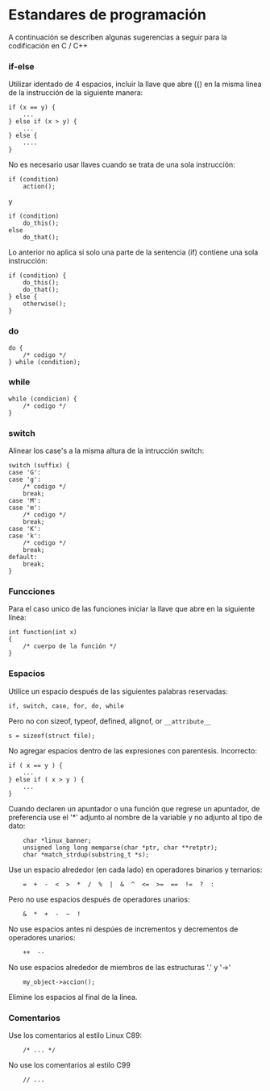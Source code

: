 # Estandares de programación

A continuación se describen algunas sugerencias a seguir para la codificación en C / C++

### if-else

Utilizar identado de 4 espacios, incluir la llave que abre ({) en la misma linea
de la instrucción de la siguiente manera:

```
if (x == y) {
    ...
} else if (x > y) {
    ...
} else {
    ....
}
```

No es necesario usar llaves cuando se trata de una sola instrucción:

```
if (condition)
    action();
```
y

```
if (condition)
    do_this();
else
    do_that();
```

Lo anterior no aplica si solo una parte de la sentencia (if) contiene una sola instrucción:

```
if (condition) {
    do_this();
    do_that();
} else {
    otherwise();
}
```

### do


```
do {
    /* codigo */
} while (condition);
```

### while

```
while (condicion) {
    /* codigo */
}
```

### switch
Alinear los case's a la misma altura de la intrucción switch:

```
switch (suffix) {
case 'G':
case 'g':
    /* codigo */
    break;
case 'M':
case 'm':
    /* codigo */
    break;
case 'K':
case 'k':
    /* codigo */
    break;
default:
    break;
}
```

### Funcciones
Para el caso unico de las funciones iniciar la llave que abre en la siguiente línea:

```
int function(int x)
{
    /* cuerpo de la función */
}
```

### Espacios
Utilice un espacio después de las siguientes palabras reservadas:

```
if, switch, case, for, do, while
```

Pero no con sizeof, typeof, defined, alignof, or `__attribute__`

```
s = sizeof(struct file);
```

No agregar espacios dentro de las expresiones con parentesis.
Incorrecto:
```
if ( x == y ) {
    ...
} else if ( x > y ) {
    ...
}
```

Cuando declaren un apuntador o una función que regrese un apuntador, de preferencia
use el '*' adjunto al nombre de la variable y no adjunto al tipo de dato:
```
	char *linux_banner;
	unsigned long long memparse(char *ptr, char **retptr);
	char *match_strdup(substring_t *s);
```
Use un espacio alrededor (en cada lado) en operadores binarios y ternarios:
```
	=  +  -  <  >  *  /  %  |  &  ^  <=  >=  ==  !=  ?  :
```
Pero no use espacios después de operadores unarios:
```
	&  *  +  -  ~  !  
```
No use espacios antes ni despúes de incrementos y decrementos de operadores unarios:
```
	++  --
```
No use espacios alrededor de miembros de las estructuras '.' y '->'
```
	my_object->accion();
```
Elimine los espacios al final de la línea.

### Comentarios
Use los comentarios al estilo Linux C89:
```
	/* ... */
```
No use los comentarios al estilo C99
```
	// ...
```
